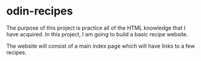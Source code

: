 # odin-recipes
The purpose of this project is practice all of the HTML knowledge that I have acquired. In this project, I am going to build a basic recipe website.

The website will consist of a main index page which will have links to a few recipes.